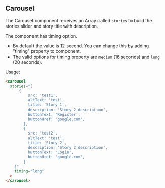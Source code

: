 ## Carousel

The Carousel component receives an Array called `stories` to build the stories slider and story title with description. 

The component has timing option. 
 - By default the value is 12 second. You can change this by adding "timing" property to component. 
 - The valid options for timing property are `medium` (16 seconds) and `long` (20 seconds).

Usage:

```html
<carousel
  stories="[
      {
          src: 'test1',
          altText: 'test',
          title: 'Story 1',
          description: 'Story 2 description',
          buttonText: 'Register',
          buttonHref: 'google.com',
        },
        {
          src: 'test2',
          altText: 'test',
          title: 'Story 2',
          description: 'Story 2 description',
          buttonText: 'Login',
          buttonHref: 'google.com',
        }
    ]"
    timing="long"
  >
</carousel>
```